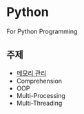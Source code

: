 # Python
For Python Programming

## 주제
- [메모리 관리](https://github.com/JihoJu/Python/blob/main/Memory_Management/Memory_Management.ipynb)
- Comprehension
- OOP
- Multi-Processing
- Multi-Threading
